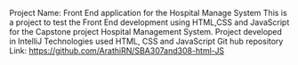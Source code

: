 Project Name: Front End application for the Hospital Manage System
This is a project to test the Front End development using
HTML,CSS and JavaScript for the Capstone project Hospital Management System.
Project developed in IntelliJ
Technologies used HTML, CSS and JavaScript 
         Git hub repository Link: https://github.com/ArathiRN/SBA307and308-html-JS
